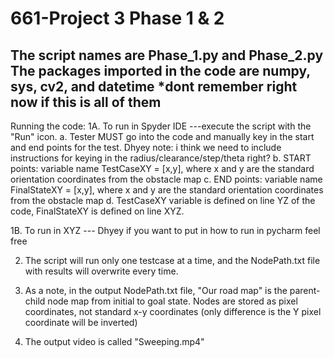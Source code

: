 # 661-Project 3 Phase 1 & 2

The script names are Phase_1.py and Phase_2.py
The packages imported in the code are numpy, sys, cv2, and datetime *dont remember right now if this is all of them
-----------------------------------------------------------------------
Running the code:
1A. To run in Spyder IDE ---execute the script with the "Run" icon. 
	a. Tester MUST go into the code and manually key in the start and end points for the test. Dhyey note: i think we need to include instructions for keying in the radius/clearance/step/theta right? 
	b. START points: variable name TestCaseXY = [x,y], where x and y are the standard orientation coordinates from the obstacle map
	c. END points: variable name FinalStateXY = [x,y], where x and y are the standard orientation coordinates from the obstacle map
	d. TestCaseXY variable is defined on line YZ of the code, FinalStateXY is defined on line XYZ.

1B. To run in XYZ --- Dhyey if you want to put in how to run in pycharm feel free

2. The script will run only one testcase at a time, and the NodePath.txt file with results will overwrite every time.

3. As a note, in the output NodePath.txt file, "Our road map" is the parent-child node map from initial to goal state. 
Nodes are stored as pixel coordinates, not standard x-y coordinates (only difference is the Y pixel coordinate will be inverted) 	 

4. The output video is called "Sweeping.mp4"
